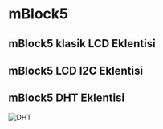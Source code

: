 # mBlock5
## mBlock5 klasik LCD  Eklentisi
## mBlock5 LCD I2C Eklentisi
## mBlock5 DHT Eklentisi
![DHT](https://drive.google.com/file/d/1GbOmTDLLG8jJrLG8dXbuOzlKOq_FDaiU/view?usp=sharing "eklenti bölümü")
